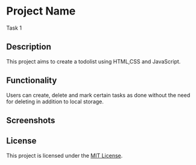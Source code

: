# Project Name
Task 1
## Description

This project aims to create a todolist using HTML,CSS and JavaScript.

## Functionality

Users can create, delete and mark certain tasks as done without the need for deleting in addition to local storage.

## Screenshots





## License

This project is licensed under the [MIT License](https://opensource.org/licenses/MIT).
